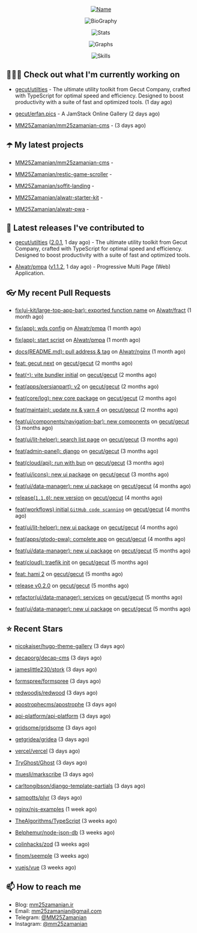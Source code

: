 <p align="center">
  <a href="https://github.com/MM25Zamanian">
    <img
      src="https://readme-typing-svg.demolab.com?font=Comic+Neue&weight=800&size=30&duration=4000&pause=1000&color=04F759&center=true&vCenter=true&multiline=true&repeat=false&width=462&lines=S.+MohammadMahdi+Zamanian"
      alt="Name"
    />
  </a>
</p>

<p align="center">
  <img
    src="https://readme-typing-svg.demolab.com?font=Comic+Neue&duration=4000&pause=1000&color=04F759&center=true&vCenter=true&lines=Junior+Full-Stack+Developer;Focusing+on+Front-End+With+Best+Practice;Trying+to+Learn+SW+Architecture+Patterns"
    alt="BioGraphy"
  />
</p>

<p align="center">
  <img src="https://streak-stats.demolab.com/?user=MM25Zamanian&hide_border=true&border_radius=0&date_format=j%20M%5B%20Y%5D&mode=weekly&card_width=400&background=000802&sideLabels=04F759&dates=04F759&sideNums=04F759&currStreakNum=04F759&ring=04F759&currStreakLabel=04F759&fire=EB4705&hide_longest_streak=true" alt="Stats" />
</p>

<p align="center">
  <img
    src="https://github-readme-activity-graph.vercel.app/graph?username=MM25Zamanian&bg_color=000802&color=04F759&line=04F759&point=ffffff&area=true&hide_border=true"
    alt="Graphs"
  />
</p>

<p align="center">
  <img
    src="https://skillicons.dev/icons?i=androidstudio,arduino,bash,bootstrap,cpp,ts,codepen,css,django,docker,figma,linux,lit,md,mongodb,nginx,nodejs,py,vscode,vite&perline=10"
    alt="Skills"
  />
</p>


## 👨🏻‍💻 Check out what I'm currently working on



- [gecut/utilties](https://github.com/gecut/utilties) - The ultimate utility toolkit from Gecut Company, crafted with TypeScript for optimal speed and efficiency. Designed to boost productivity with a suite of fast and optimized tools. (1 day ago)

- [gecut/erfan.pics](https://github.com/gecut/erfan.pics) - A JamStack Online Gallery (2 days ago)

- [MM25Zamanian/mm25zamanian-cms](https://github.com/MM25Zamanian/mm25zamanian-cms) -  (3 days ago)

## ☂️ My latest projects



- [MM25Zamanian/mm25zamanian-cms](https://github.com/MM25Zamanian/mm25zamanian-cms) - 

- [MM25Zamanian/restic-game-scroller](https://github.com/MM25Zamanian/restic-game-scroller) - 

- [MM25Zamanian/soffit-landing](https://github.com/MM25Zamanian/soffit-landing) - 

- [MM25Zamanian/alwatr-starter-kit](https://github.com/MM25Zamanian/alwatr-starter-kit) - 

- [MM25Zamanian/alwatr-pwa](https://github.com/MM25Zamanian/alwatr-pwa) - 

## 🎉 Latest releases I've contributed to



- [gecut/utilties](https://github.com/gecut/utilties) ([2.0.1](https://github.com/gecut/utilties/releases/tag/2.0.1), 1 day ago) - The ultimate utility toolkit from Gecut Company, crafted with TypeScript for optimal speed and efficiency. Designed to boost productivity with a suite of fast and optimized tools.

- [Alwatr/pmpa](https://github.com/Alwatr/pmpa) ([v1.1.2](https://github.com/Alwatr/pmpa/releases/tag/v1.1.2), 1 day ago) - Progressive Multi Page (Web) Application.

## 👓 My recent Pull Requests



- [fix(ui-kit/large-top-app-bar): exported function name](https://github.com/Alwatr/fract/pull/155) on [Alwatr/fract](https://github.com/Alwatr/fract) (1 month ago)

- [fix(app): wds config](https://github.com/Alwatr/pmpa/pull/48) on [Alwatr/pmpa](https://github.com/Alwatr/pmpa) (1 month ago)

- [fix(app): start script](https://github.com/Alwatr/pmpa/pull/47) on [Alwatr/pmpa](https://github.com/Alwatr/pmpa) (1 month ago)

- [docs(README.md): pull address &amp; tag](https://github.com/Alwatr/nginx/pull/21) on [Alwatr/nginx](https://github.com/Alwatr/nginx) (1 month ago)

- [feat: gecut next](https://github.com/gecut/gecut/pull/481) on [gecut/gecut](https://github.com/gecut/gecut) (2 months ago)

- [feat(`*`): vite bundler initial](https://github.com/gecut/gecut/pull/479) on [gecut/gecut](https://github.com/gecut/gecut) (2 months ago)

- [feat(apps/persianpart): v2](https://github.com/gecut/gecut/pull/473) on [gecut/gecut](https://github.com/gecut/gecut) (2 months ago)

- [feat(core/log): new core package](https://github.com/gecut/gecut/pull/460) on [gecut/gecut](https://github.com/gecut/gecut) (2 months ago)

- [feat(maintain): update nx &amp; yarn 4](https://github.com/gecut/gecut/pull/459) on [gecut/gecut](https://github.com/gecut/gecut) (2 months ago)

- [feat(ui/components/navigation-bar): new components](https://github.com/gecut/gecut/pull/442) on [gecut/gecut](https://github.com/gecut/gecut) (3 months ago)

- [feat(ui/lit-helper): search list page](https://github.com/gecut/gecut/pull/431) on [gecut/gecut](https://github.com/gecut/gecut) (3 months ago)

- [feat(admin-panel): django](https://github.com/gecut/gecut/pull/430) on [gecut/gecut](https://github.com/gecut/gecut) (3 months ago)

- [feat(cloud/api): run with bun](https://github.com/gecut/gecut/pull/428) on [gecut/gecut](https://github.com/gecut/gecut) (3 months ago)

- [feat(ui/icons): new ui package](https://github.com/gecut/gecut/pull/427) on [gecut/gecut](https://github.com/gecut/gecut) (3 months ago)

- [feat(ui/data-manager): new ui package](https://github.com/gecut/gecut/pull/400) on [gecut/gecut](https://github.com/gecut/gecut) (4 months ago)

- [release(`1.1.0`): new version](https://github.com/gecut/gecut/pull/391) on [gecut/gecut](https://github.com/gecut/gecut) (4 months ago)

- [feat(workflows) initial `GitHub code scanning`](https://github.com/gecut/gecut/pull/390) on [gecut/gecut](https://github.com/gecut/gecut) (4 months ago)

- [feat(ui/lit-helper): new ui package](https://github.com/gecut/gecut/pull/380) on [gecut/gecut](https://github.com/gecut/gecut) (4 months ago)

- [feat(apps/gtodo-pwa): complete app](https://github.com/gecut/gecut/pull/379) on [gecut/gecut](https://github.com/gecut/gecut) (4 months ago)

- [feat(ui/data-manager): new ui package](https://github.com/gecut/gecut/pull/366) on [gecut/gecut](https://github.com/gecut/gecut) (5 months ago)

- [feat(cloud): traefik init](https://github.com/gecut/gecut/pull/365) on [gecut/gecut](https://github.com/gecut/gecut) (5 months ago)

- [feat: hami 2](https://github.com/gecut/gecut/pull/362) on [gecut/gecut](https://github.com/gecut/gecut) (5 months ago)

- [release v0.2.0](https://github.com/gecut/gecut/pull/356) on [gecut/gecut](https://github.com/gecut/gecut) (5 months ago)

- [refactor(ui/data-manager): services](https://github.com/gecut/gecut/pull/352) on [gecut/gecut](https://github.com/gecut/gecut) (5 months ago)

- [feat(ui/data-manager): new ui package](https://github.com/gecut/gecut/pull/344) on [gecut/gecut](https://github.com/gecut/gecut) (5 months ago)

## ⭐ Recent Stars



- [nicokaiser/hugo-theme-gallery](https://github.com/nicokaiser/hugo-theme-gallery) (3 days ago)

- [decaporg/decap-cms](https://github.com/decaporg/decap-cms) (3 days ago)

- [jameslittle230/stork](https://github.com/jameslittle230/stork) (3 days ago)

- [formspree/formspree](https://github.com/formspree/formspree) (3 days ago)

- [redwoodjs/redwood](https://github.com/redwoodjs/redwood) (3 days ago)

- [apostrophecms/apostrophe](https://github.com/apostrophecms/apostrophe) (3 days ago)

- [api-platform/api-platform](https://github.com/api-platform/api-platform) (3 days ago)

- [gridsome/gridsome](https://github.com/gridsome/gridsome) (3 days ago)

- [getgridea/gridea](https://github.com/getgridea/gridea) (3 days ago)

- [vercel/vercel](https://github.com/vercel/vercel) (3 days ago)

- [TryGhost/Ghost](https://github.com/TryGhost/Ghost) (3 days ago)

- [muesli/markscribe](https://github.com/muesli/markscribe) (3 days ago)

- [carltongibson/django-template-partials](https://github.com/carltongibson/django-template-partials) (3 days ago)

- [sampotts/plyr](https://github.com/sampotts/plyr) (3 days ago)

- [nginx/njs-examples](https://github.com/nginx/njs-examples) (1 week ago)

- [TheAlgorithms/TypeScript](https://github.com/TheAlgorithms/TypeScript) (3 weeks ago)

- [Belphemur/node-json-db](https://github.com/Belphemur/node-json-db) (3 weeks ago)

- [colinhacks/zod](https://github.com/colinhacks/zod) (3 weeks ago)

- [finom/seemple](https://github.com/finom/seemple) (3 weeks ago)

- [vuejs/vue](https://github.com/vuejs/vue) (3 weeks ago)

## 📫 How to reach me

- Blog: [mm25zamanian.ir](https://mm25zamanian.ir)
- Email: [mm25zamanian@gmail.com](mailto://mm25zamanian@gmail.com)
- Telegram: [@MM25Zamanian](https://t.me/MM25Zamanian)
- Instagram: [@mm25zamanian](https://instagram.com/mm25zamanian)
